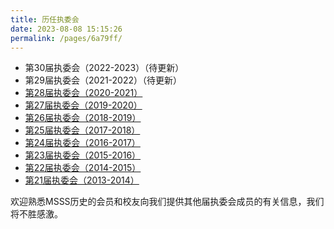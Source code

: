 ```yaml
---
title: 历任执委会
date: 2023-08-08 15:15:26
permalink: /pages/6a79ff/
---
```


- 第30届执委会（2022-2023）（待更新）
- 第29届执委会（2021-2022）（待更新）
- [第28届执委会（2020-2021）](/pages/01ccf1c/)
- [第27届执委会（2019-2020）](/pages/01ccf2c/)
- [第26届执委会（2018-2019）](/pages/01ccf3c/)
- [第25届执委会（2017-2018）](/pages/01ccf4c/)
- [第24届执委会（2016-2017）](/pages/01ccf5c/)
- [第23届执委会（2015-2016）](/pages/01ccf6c/)
- [第22届执委会（2014-2015）](/pages/01ccf7c/)
- [第21届执委会（2013-2014）](/pages/01ccf8c/)

欢迎熟悉MSSS历史的会员和校友向我们提供其他届执委会成员的有关信息，我们将不胜感激。

